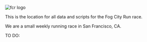 ![fcr logo](http://fogcityrun.com/logo.png)

This is the location for all data and scripts for the Fog City Run race.

We are a small weekly running race in San Francisco, CA.

TO DO:
